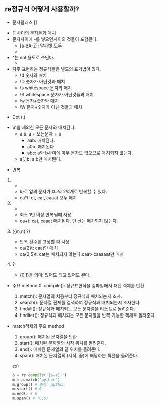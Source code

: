 re정규식 어떻게 사용할까?
--------------

* 문자클래스 []
- [] 사이의 문자들과 매치
- 문자사이에 -를 넣으면사이의 것들이 포함된다.
    - [a-zA-Z]: 알파벳 모두
    - [0-9]: 숫자
- ^는 not 용도로 쓰인다.
    - [^0-9]: 문자만 매치
- 자주 표현하는 정규식들은 별도의 표기법이 있다.
    - \d 숫자와 매치
    - \D 숫자가 아닌것과 매치
    - \s whitespace 문자와 매치
    - \S whitespace 문자가 아닌것들과 매치
    - \w 문자+숫자와 매치
    - \W 문자+숫자가 아닌 것들과 매치

* Dot (.)
- \n을 제외한 모든 문자와 매치된다.
    - a.b: a + 모든문자 + b
        - aab:  매치된다.
        - a0b: 매치된다.
        - abc: a와 b사이에 아무 문자도 없으므로 매치되지 않는다.
    - a[.]b: a.b만 매치된다.

* 반복
1. *
    - 바로 앞의 문자가 0~약 2억개로 반복할 수 있다.
    - ca*t: ct, cat, caaat 모두 매치

2. +
    - 최소 1번 이상 반복될때 사용
    - ca+t: cat, caaat 매치된다. 단 ct는 매치되지 않는다.

3. ({m,n},?)
    - 반복 횟수를 고정할 때 사용
    - ca{2}t: caat만 매치
    - ca{2,5}t: cat는 매치되지 않는다.caat~caaaaat만 매치

4. ?
    - {0,1}을 의미: 있어도 되고 없어도 된다.

* 주요 method
    0. compile(): 정규표현식을 컴파일해서 패턴 객체를 반환. 
    1. match(): 문자열의 처음부터 정규식과 매치되는지 조사.
    2. search(): 문자열 전체를 검색하여 정규식과 매치되는지 조사한다.
    3. findall(): 정규식과 매치되는 모든 문자열을 리스트로 돌려준다.
    4. finditer(): 정규식과 매치되는 모든 문자열을 반복 가능한 객체로 돌려준다.

* match객체의 주요 method
    1. group(): 매치된 문자열을 반환
    2. start(): 매치된 문자열의 시작 위치를 알려준다.
    3. end(): 매치된 문자열의 끝 위치를 돌려준다.
    4. span(): 매치된 문자열의 (시작, 끝)에 해당하는 튜플을 돌려준다.

    ex)
    ```python
    p = re.compile('[a-z]+')
    m = p.match("python")
    m.group() # 출력: python
    m.start() # 0
    m.end() # 6
    m.span() # (0,6)
    ```
